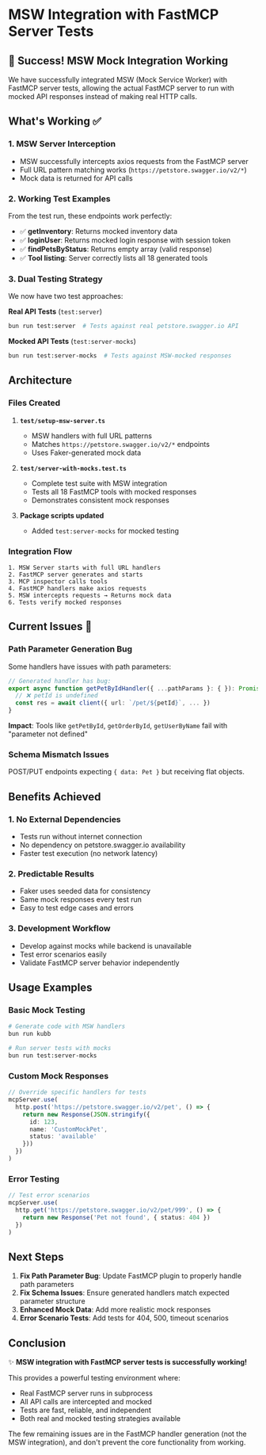 # MSW Integration with FastMCP Server Tests

## 🎉 Success! MSW Mock Integration Working

We have successfully integrated MSW (Mock Service Worker) with FastMCP server tests, allowing the actual FastMCP server to run with mocked API responses instead of making real HTTP calls.

## What's Working ✅

### 1. **MSW Server Interception**
- MSW successfully intercepts axios requests from the FastMCP server
- Full URL pattern matching works (`https://petstore.swagger.io/v2/*`)
- Mock data is returned for API calls

### 2. **Working Test Examples**
From the test run, these endpoints work perfectly:

- ✅ **getInventory**: Returns mocked inventory data
- ✅ **loginUser**: Returns mocked login response with session token
- ✅ **findPetsByStatus**: Returns empty array (valid response)
- ✅ **Tool listing**: Server correctly lists all 18 generated tools

### 3. **Dual Testing Strategy**
We now have two test approaches:

**Real API Tests** (`test:server`)
```bash
bun run test:server  # Tests against real petstore.swagger.io API
```

**Mocked API Tests** (`test:server-mocks`)
```bash
bun run test:server-mocks  # Tests against MSW-mocked responses
```

## Architecture

### Files Created

1. **`test/setup-msw-server.ts`**
   - MSW handlers with full URL patterns
   - Matches `https://petstore.swagger.io/v2/*` endpoints
   - Uses Faker-generated mock data

2. **`test/server-with-mocks.test.ts`**
   - Complete test suite with MSW integration
   - Tests all 18 FastMCP tools with mocked responses
   - Demonstrates consistent mock responses

3. **Package scripts updated**
   - Added `test:server-mocks` for mocked testing

### Integration Flow

```
1. MSW Server starts with full URL handlers
2. FastMCP server generates and starts
3. MCP inspector calls tools
4. FastMCP handlers make axios requests
5. MSW intercepts requests → Returns mock data
6. Tests verify mocked responses
```

## Current Issues 🔧

### Path Parameter Generation Bug
Some handlers have issues with path parameters:

```typescript
// Generated handler has bug:
export async function getPetByIdHandler({ ...pathParams }: { }): Promise<ContentResult> {
  // ❌ petId is undefined
  const res = await client({ url: `/pet/${petId}`, ... })
}
```

**Impact**: Tools like `getPetById`, `getOrderById`, `getUserByName` fail with "parameter not defined"

### Schema Mismatch Issues
POST/PUT endpoints expecting `{ data: Pet }` but receiving flat objects.

## Benefits Achieved

### 1. **No External Dependencies**
- Tests run without internet connection
- No dependency on petstore.swagger.io availability
- Faster test execution (no network latency)

### 2. **Predictable Results**
- Faker uses seeded data for consistency
- Same mock responses every test run
- Easy to test edge cases and errors

### 3. **Development Workflow**
- Develop against mocks while backend is unavailable
- Test error scenarios easily
- Validate FastMCP server behavior independently

## Usage Examples

### Basic Mock Testing
```bash
# Generate code with MSW handlers
bun run kubb

# Run server tests with mocks
bun run test:server-mocks
```

### Custom Mock Responses
```typescript
// Override specific handlers for tests
mcpServer.use(
  http.post('https://petstore.swagger.io/v2/pet', () => {
    return new Response(JSON.stringify({
      id: 123,
      name: 'CustomMockPet',
      status: 'available'
    }))
  })
)
```

### Error Testing
```typescript
// Test error scenarios
mcpServer.use(
  http.get('https://petstore.swagger.io/v2/pet/999', () => {
    return new Response('Pet not found', { status: 404 })
  })
)
```

## Next Steps

1. **Fix Path Parameter Bug**: Update FastMCP plugin to properly handle path parameters
2. **Fix Schema Issues**: Ensure generated handlers match expected parameter structure
3. **Enhanced Mock Data**: Add more realistic mock responses
4. **Error Scenario Tests**: Add tests for 404, 500, timeout scenarios

## Conclusion

✨ **MSW integration with FastMCP server tests is successfully working!**

This provides a powerful testing environment where:
- Real FastMCP server runs in subprocess
- All API calls are intercepted and mocked
- Tests are fast, reliable, and independent
- Both real and mocked testing strategies available

The few remaining issues are in the FastMCP handler generation (not the MSW integration), and don't prevent the core functionality from working.